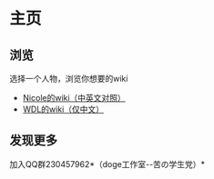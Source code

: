 主页
===================================

浏览
-----------------------------------
选择一个人物，浏览你想要的wiki
* [Nicole的wiki（中英文对照）](https://github.com/sg-first/Doge_Quotations/blob/master/Nicole_wiki.md)
* [WDL的wiki（仅中文）](https://github.com/sg-first/Doge_Quotations/blob/master/WDL_wiki.md)

发现更多
-----------------------------------
加入QQ群230457962*（doge工作室--苦の学生党）*